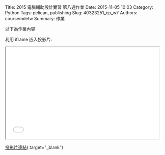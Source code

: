 Title: 2015 電腦輔助設計實習 第八週作業
Date: 2015-11-05 10:03
Category: Python
Tags: pelican, publishing
Slug: 40323251_cp_w7
Authors: coursemdetw
Summary: 作業

以下為作業內容

利用 iframe 嵌入投影片:

<iframe src="simplest8.html" width="500" height="300"></iframe>

[投影片連結](simplest8.html){:target="_blank"}
